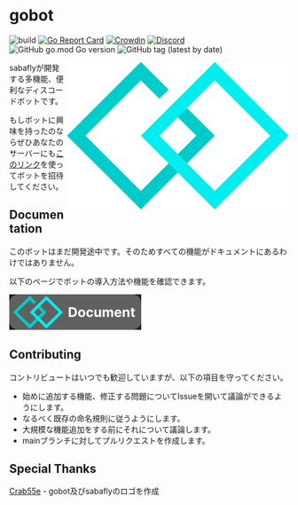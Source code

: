 # gobot
![build](https://github.com/sabafly/gobot/actions/workflows/codeql.yml/badge.svg) [![Go Report Card](https://goreportcard.com/badge/github.com/sabafly/gobot)](https://goreportcard.com/report/github.com/sabafly/gobot) [![Crowdin](https://badges.crowdin.net/gobot/localized.svg)](https://crowdin.com/project/gobot) [![Discord](https://img.shields.io/discord/1005139879799291936?color=5865F2&logo=Discord&logoColor=white)](https://discord.gg/hnNBD8QNmB) ![GitHub go.mod Go version](https://img.shields.io/github/go-mod/go-version/sabafly/gobot) ![GitHub tag (latest by date)](https://img.shields.io/github/v/tag/sabafly/gobot)

<img align="right" alt="DiscordGo logo" src="docs/img/gobot.svg" width="400rem">

sabaflyが開発する多機能、便利なディスコードボットです。

もしボットに興味を持ったのならぜひあなたのサーバーにも[このリンク](https://discord.com/api/oauth2/authorize?client_id=973391124389572608&permissions=8&scope=bot%20applications.commands)を使ってボットを招待してください。

## Documentation

このボットはまだ開発途中です。そのためすべての機能がドキュメントにあるわけではありません。

以下のページでボットの導入方法や機能を確認できます。

[![Document page](docs/img/badge.svg)](https://gobot.sabafly.net)

## Contributing

コントリビュートはいつでも歓迎していますが、以下の項目を守ってください。

- 始めに追加する機能、修正する問題についてIssueを開いて議論ができるようにします。
- なるべく既存の命名規則に従うようにします。
- 大規模な機能追加をする前にそれについて議論します。
- mainブランチに対してプルリクエストを作成します。

## Special Thanks

[Crab55e](https://github.com/crab55e) - gobot及びsabaflyのロゴを作成